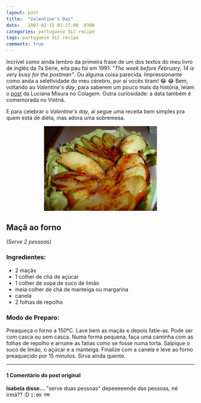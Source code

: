 ```yaml
---
layout: post
title:  "Valentine's Day"
date:   2007-02-15 01:27:00 -0300
categories: portuguese SLC recipe
tags: portuguese SLC recipe
comments: true
---
```


Incrível como ainda lembro da primeira frase de um dos textos do meu livro de inglês da 7a Série, eita pau foi em 1991: *"The week before February, 14 is very busy for the postman"*. Ou alguma coisa parecida. Impressionante como anda a seletividade do meu cérebro, por aí vocês tiram! :joy: :joy: Bem, voltando ao *Valentine's day*, para saberem um pouco mais da história, leiam o [post](http://luciana.misura.org/2003/02/14/valentines-day/) da Luciana Misura no Colagem. Outra curiosidade: a data também é comemorada no Vietnã.

E para celebrar o *Valentine's day*, aí segue uma receita bem simples pra quem está de dieta, mas adora uma sobremesa.

<center><img class="post-image" src="/images/maca_ao_forno.jpg" width="60%"></center>

## Maçã ao forno
*(Serve 2 pessoas)*

### Ingredientes:

* 2 maçãs
* 1 colher de chá de açúcar
* 1 colher de sopa de suco de limão
* meia colher de chá de manteiga ou margarina
* canela
* 2 folhas de repolho

### Modo de Preparo:

Preaqueça o forno a 150ºC. Lave bem as maçãs e depois fatie-as. Pode ser com casca ou sem casca. Numa forma pequena, faça uma caminha com as folhas de repolho e arrume as fatias como se fosse numa torta. Salpique o suco de limão, o açúcar e a manteiga. Finalize com a canela e leve ao forno preaquecido por 15 minutos. Sirva ainda quente.


---

#### 1 Comentário do post original

**Isabela disse...**
"serve duas pessoas"
depeeeeende das pessoas, né irmã?? :D `1:00 PM`  